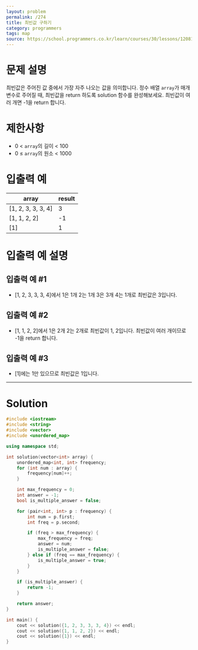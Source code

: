 ```yaml
---
layout: problem
permalink: /274
title: 최빈값 구하기
category: programmers
tags: map
source: https://school.programmers.co.kr/learn/courses/30/lessons/120812
---
```


# 문제 설명

최빈값은 주어진 값 중에서 가장 자주 나오는 값을 의미합니다. 정수 배열 `array`가 매개변수로 주어질 때, 최빈값을 return 하도록 solution 함수를 완성해보세요. 최빈값이 여러 개면 -1을 return 합니다.

# 제한사항

- 0 < `array`의 길이 < 100
- 0 ≤ `array`의 원소 < 1000

# 입출력 예

| array | result |
| --- | --- |
| [1, 2, 3, 3, 3, 4] | 3 |
| [1, 1, 2, 2] | -1 |
| [1] | 1 |

# 입출력 예 설명

## 입출력 예 #1

- [1, 2, 3, 3, 3, 4]에서 1은 1개 2는 1개 3은 3개 4는 1개로 최빈값은 3입니다.

## 입출력 예 #2

- [1, 1, 2, 2]에서 1은 2개 2는 2개로 최빈값이 1, 2입니다. 최빈값이 여러 개이므로 -1을 return 합니다.

## 입출력 예 #3

- [1]에는 1만 있으므로 최빈값은 1입니다.

---

# Solution

```cpp
#include <iostream>
#include <string>
#include <vector>
#include <unordered_map>

using namespace std;

int solution(vector<int> array) {
    unordered_map<int, int> frequency;
    for (int num : array) {
        frequency[num]++;
    }

    int max_frequency = 0;
    int answer = -1;
    bool is_multiple_answer = false;

    for (pair<int, int> p : frequency) {
        int num = p.first;
        int freq = p.second;

        if (freq > max_frequency) {
            max_frequency = freq;
            answer = num;
            is_multiple_answer = false;
        } else if (freq == max_frequency) {
            is_multiple_answer = true;
        }
    }

    if (is_multiple_answer) {
        return -1;
    }

    return answer;
}

int main() {
    cout << solution({1, 2, 3, 3, 3, 4}) << endl;
    cout << solution({1, 1, 2, 2}) << endl;
    cout << solution({1}) << endl;
}
```
